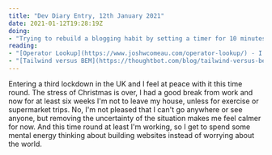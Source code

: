 ```yaml
---
title: "Dev Diary Entry, 12th January 2021"
date: 2021-01-12T19:28:19Z
doing:
- "Trying to rebuild a blogging habit by setting a timer for 10 minutes and spending it writing. I don't manage it every day but when I do it works and end up typing for 20 minutes or more."
reading:
- "[Operator Lookup](https://www.joshwcomeau.com/operator-lookup/) - I don't bookmark many tools but this one I have: an explanation of all the operators in JavaScript made of symbols you can't google., like \"?.\""
- "[Tailwind versus BEM](https://thoughtbot.com/blog/tailwind-versus-bem) - I love comparison pieces although I often finish them wondering which thing is better, like I did with this one!"
---
```


Entering a third lockdown in the UK and I feel at peace with it this time round. The stress of Christmas is over, I had a good break from work and now for at least six weeks I'm not to leave my house, unless for exercise or supermarket trips. No, I'm not pleased that I can't go anywhere or see anyone, but removing the uncertainty of the situation makes me feel calmer for now. And this time round at least I'm working, so I get to spend some mental energy thinking about building websites instead of worrying about the world.
